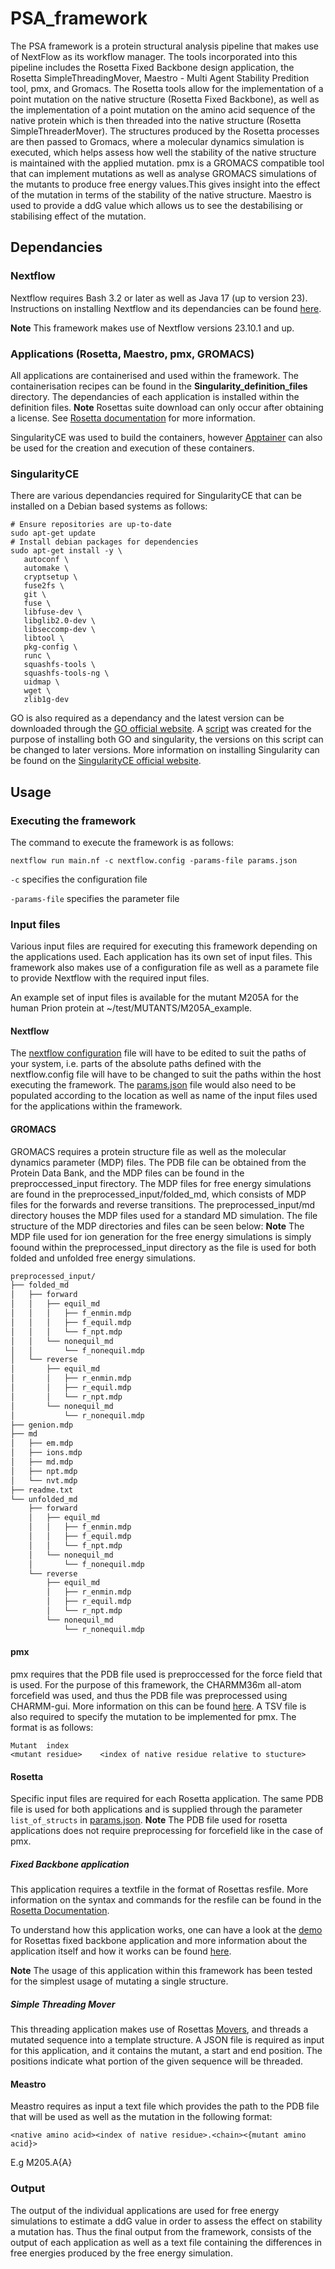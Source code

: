 # PSA_framework

The PSA framework is a protein structural analysis pipeline that makes use of NextFlow as its workflow manager. The tools incorporated into this pipeline includes the Rosetta Fixed Backbone design application, the Rosetta SimpleThreadingMover, Maestro - Multi Agent Stability Predition tool, pmx, and Gromacs. The Rosetta tools allow for the implementation of a point mutation on the native structure (Rosetta Fixed Backbone), as well as the implementation of a point mutation on the amino acid sequence of the native protein which is then threaded into the native structure (Rosetta SimpleThreaderMover). The structures produced by the Rosetta processes are then passed to Gromacs, where a molecular dynamics simulation is executed, which helps assess how well the stability of the native structure is maintained with the applied mutation. pmx is a GROMACS compatible tool that can implement mutations as well as analyse GROMACS simulations of the mutants to produce free energy values.This gives insight into the effect of the mutation in terms of the stability of the native structure. Maestro is used to provide a ddG value which allows us to see the destabilising or stabilising effect of the mutation.

## Dependancies

### Nextflow
Nextflow requires Bash 3.2 or later as well as Java 17 (up to version 23).
Instructions on installing Nextflow and its dependancies can be found [here](https://www.nextflow.io/docs/latest/install.html).

**Note** This framework makes use of Nextflow versions 23.10.1 and up.

### Applications (Rosetta, Maestro, pmx, GROMACS)
All applications are containerised and used within the framework. The containerisation recipes can be found in the **Singularity_definition_files** directory. The dependancies of each application is installed within the definition files.
**Note** Rosettas suite download can only occur after obtaining a license. See [Rosetta documentation](https://docs.rosettacommons.org/demos/latest/tutorials/install_build/install_build) for more information.

SingularityCE was used to build the containers, however [Apptainer](https://apptainer.org/docs/user/main/introduction.html) can also be used for the creation and execution of these containers.

### SingularityCE
There are various dependancies required for SingularityCE that can be installed on a Debian based systems as follows:
```
# Ensure repositories are up-to-date
sudo apt-get update
# Install debian packages for dependencies
sudo apt-get install -y \
   autoconf \
   automake \
   cryptsetup \
   fuse2fs \
   git \
   fuse \
   libfuse-dev \
   libglib2.0-dev \
   libseccomp-dev \
   libtool \
   pkg-config \
   runc \
   squashfs-tools \
   squashfs-tools-ng \
   uidmap \
   wget \
   zlib1g-dev
```
GO is also required as a dependancy and the latest version can be downloaded through the [GO official website](https://golang.org/dl/).
A [script](GO_Singularityce_latest_2023_10_18.sh) was created for the purpose of installing both GO and singularity, the versions on this script can be changed to later versions.
More information on installing Singularity can be found on the [SingularityCE official website](https://docs.sylabs.io/guides/main/user-guide/quick_start.html#quick-installation-steps).

## Usage

### Executing the framework

The command to execute the framework is as follows:

`nextflow run main.nf -c nextflow.config -params-file params.json`

`-c` specifies the configuration file

`-params-file` specifies the parameter file

### Input files

Various input files are required for executing this framework depending on the applications used. Each application has its own set of input files.
This framework also makes use of a configuration file as well as a paramete file to provide Nextflow with the required input files.

An example set of input files is available for the mutant M205A for the human Prion protein at ~/test/MUTANTS/M205A_example.

#### Nextflow

The [nextflow configuration](nextflow.config) file will have to be edited to suit the paths of your system, i.e. parts of the absolute paths defined with the nextflow.config file will have to be changed to suit the paths within the host executing the framework. The [params.json](params.json) file would also need to be populated according to the location as well as name of the input files used for the applications within the framework.

#### GROMACS

GROMACS requires a protein structure file as well as the molecular dynamics parameter (MDP) files. The PDB file can be obtained from the Protein Data Bank, and the MDP files can be found in the preproccessed_input firectory. The MDP files for free energy simulations are found in the preprocessed_input/folded_md, which consists of MDP files for the forwards and reverse transitions. The preprocessed_input/md directory houses the MDP files used for a standard MD simulation. The file structure of the MDP directories and files can be seen below:
**Note** The MDP file used for ion generation for the free energy simulations is simply foound within the preprocessed_input directory as the file is used for both folded and unfolded free energy simulations.

```bash
preprocessed_input/
├── folded_md
│   ├── forward
│   │   ├── equil_md
│   │   │   ├── f_enmin.mdp
│   │   │   ├── f_equil.mdp
│   │   │   └── f_npt.mdp
│   │   └── nonequil_md
│   │       └── f_nonequil.mdp
│   └── reverse
│       ├── equil_md
│       │   ├── r_enmin.mdp
│       │   ├── r_equil.mdp
│       │   └── r_npt.mdp
│       └── nonequil_md
│           └── r_nonequil.mdp
├── genion.mdp
├── md
│   ├── em.mdp
│   ├── ions.mdp
│   ├── md.mdp
│   ├── npt.mdp
│   └── nvt.mdp
├── readme.txt
└── unfolded_md
    ├── forward
    │   ├── equil_md
    │   │   ├── f_enmin.mdp
    │   │   ├── f_equil.mdp
    │   │   └── f_npt.mdp
    │   └── nonequil_md
    │       └── f_nonequil.mdp
    └── reverse
        ├── equil_md
        │   ├── r_enmin.mdp
        │   ├── r_equil.mdp
        │   └── r_npt.mdp
        └── nonequil_md
            └── r_nonequil.mdp
```

#### pmx

pmx requires that the PDB file used is preproccessed for the force field that is used. For the purpose of this framework, the CHARMM36m all-atom forcefield was used, and thus the PDB file was preprocessed using CHARMM-gui. More information on this can be found [here](preprocessed_input/readme.txt). A TSV file is also required to specify the mutation to be implemented for pmx. The format is as follows:

```
Mutant  index
<mutant residue>    <index of native residue relative to stucture>
```

#### Rosetta

Specific input files are required for each Rosetta application. The same PDB file is used for both applications and is supplied through the parameter `list_of_structs` in [params.json](params.json).
**Note** The PDB file used for rosetta applications does not require preprocessing for forcefield like in the case of pmx.

##### Fixed Backbone application

This application requires a textfile in the format of Rosettas resfile. More information on the syntax and commands for the resfile can be found in the [Rosetta Documentation](https://docs.rosettacommons.org/docs/latest/rosetta_basics/file_types/resfiles).

To understand how this application works, one can have a look at the [demo](https://docs.rosettacommons.org/demos/latest/public/fixbb_design/README) for Rosettas fixed backbone application and more information about the application itself and how it works can be found [here](https://docs.rosettacommons.org/docs/latest/application_documentation/design/fixbb).

**Note** The usage of this application within this framework has been tested for the simplest usage of mutating a single structure.

##### Simple Threading Mover

This threading application makes use of Rosettas [Movers](https://docs.rosettacommons.org/docs/latest/rosetta_basics/structural_concepts/Mover), and threads a mutated sequence into a template structure.
A JSON file is required as input for this application, and it contains the mutant, a start and end position. The positions indicate what portion of the given sequence will be threaded.

#### Meastro

Meastro requires as input a text file which provides the path to the PDB file that will be used as well as the mutation in the following format:

```
<native amino acid><index of native residue>.<chain><{mutant amino acid}>
```

E.g M205.A{A}

### Output

The output of the individual applications are used for free energy simulations to estimate a ddG value in order to assess the effect on stability a mutation has.
Thus the final output from the framework, consists of the output of each application as well as a text file containing the differences in free energies produced by the free energy simulation.
